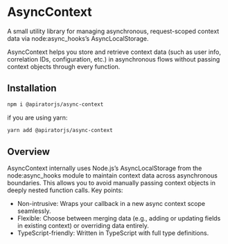 # AsyncContext

A small utility library for managing asynchronous, request-scoped context data via node:async_hooks’s AsyncLocalStorage.

AsyncContext helps you store and retrieve context data (such as user info, correlation IDs, configuration, etc.) in
asynchronous flows without passing context objects through every function.

## Installation

```bash
npm i @apiratorjs/async-context
```

if you are using yarn:

```bash
yarn add @apiratorjs/async-context
```

## Overview

AsyncContext internally uses Node.js’s AsyncLocalStorage from the node:async_hooks module to maintain context data
across asynchronous boundaries. This allows you to avoid manually passing context objects in deeply nested function
calls.
Key points:

* Non-intrusive: Wraps your callback in a new async context scope seamlessly.
* Flexible: Choose between merging data (e.g., adding or updating fields in existing context) or overriding data
  entirely.
* TypeScript-friendly: Written in TypeScript with full type definitions.
